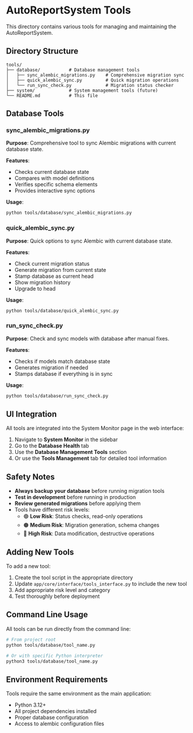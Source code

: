 # AutoReportSystem Tools

This directory contains various tools for managing and maintaining the AutoReportSystem.

## Directory Structure

```
tools/
├── database/           # Database management tools
│   ├── sync_alembic_migrations.py    # Comprehensive migration sync
│   ├── quick_alembic_sync.py         # Quick migration operations
│   └── run_sync_check.py             # Migration status checker
├── system/             # System management tools (future)
└── README.md           # This file
```

## Database Tools

### sync_alembic_migrations.py
**Purpose**: Comprehensive tool to sync Alembic migrations with current database state.

**Features**:
- Checks current database state
- Compares with model definitions
- Verifies specific schema elements
- Provides interactive sync options

**Usage**:
```bash
python tools/database/sync_alembic_migrations.py
```

### quick_alembic_sync.py
**Purpose**: Quick options to sync Alembic with current database state.

**Features**:
- Check current migration status
- Generate migration from current state
- Stamp database as current head
- Show migration history
- Upgrade to head

**Usage**:
```bash
python tools/database/quick_alembic_sync.py
```

### run_sync_check.py
**Purpose**: Check and sync models with database after manual fixes.

**Features**:
- Checks if models match database state
- Generates migration if needed
- Stamps database if everything is in sync

**Usage**:
```bash
python tools/database/run_sync_check.py
```

## UI Integration

All tools are integrated into the System Monitor page in the web interface:

1. Navigate to **System Monitor** in the sidebar
2. Go to the **Database Health** tab
3. Use the **Database Management Tools** section
4. Or use the **Tools Management** tab for detailed tool information

## Safety Notes

- **Always backup your database** before running migration tools
- **Test in development** before running in production
- **Review generated migrations** before applying them
- Tools have different risk levels:
  - 🟢 **Low Risk**: Status checks, read-only operations
  - 🟠 **Medium Risk**: Migration generation, schema changes
  - 🔴 **High Risk**: Data modification, destructive operations

## Adding New Tools

To add a new tool:

1. Create the tool script in the appropriate directory
2. Update `app/core/interface/tools_interface.py` to include the new tool
3. Add appropriate risk level and category
4. Test thoroughly before deployment

## Command Line Usage

All tools can be run directly from the command line:

```bash
# From project root
python tools/database/tool_name.py

# Or with specific Python interpreter
python3 tools/database/tool_name.py
```

## Environment Requirements

Tools require the same environment as the main application:
- Python 3.12+
- All project dependencies installed
- Proper database configuration
- Access to alembic configuration files